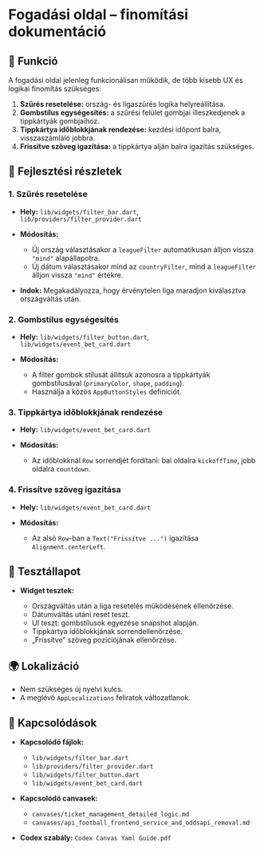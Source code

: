 # Fogadási oldal – finomítási dokumentáció

## 🎯 Funkció

A fogadási oldal jelenleg funkcionálisan működik, de több kisebb UX és logikai finomítás szükséges:

1. **Szűrés resetelése:** ország- és ligaszűrés logika helyreállítása.
2. **Gombstílus egységesítés:** a szűrési felület gombjai illeszkedjenek a tippkártyák gombjaihoz.
3. **Tippkártya időblokkjának rendezése:** kezdési időpont balra, visszaszámláló jobbra.
4. **Frissítve szöveg igazítása:** a tippkártya alján balra igazítás szükséges.

## 🧠 Fejlesztési részletek

### 1. Szűrés resetelése

* **Hely:** `lib/widgets/filter_bar.dart`, `lib/providers/filter_provider.dart`
* **Módosítás:**

  * Új ország választásakor a `leagueFilter` automatikusan álljon vissza `"mind"` alapállapotra.
  * Új dátum választásakor mind az `countryFilter`, mind a `leagueFilter` álljon vissza `"mind"` értékre.
* **Indok:** Megakadályozza, hogy érvénytelen liga maradjon kiválasztva országváltás után.

### 2. Gombstílus egységesítés

* **Hely:** `lib/widgets/filter_button.dart`, `lib/widgets/event_bet_card.dart`
* **Módosítás:**

  * A filter gombok stílusát állítsuk azonosra a tippkártyák gombstílusával (`primaryColor`, `shape`, `padding`).
  * Használja a közös `AppButtonStyles` definíciót.

### 3. Tippkártya időblokkjának rendezése

* **Hely:** `lib/widgets/event_bet_card.dart`
* **Módosítás:**

  * Az időblokknál `Row` sorrendjét fordítani: bal oldalra `kickoffTime`, jobb oldalra `countdown`.

### 4. Frissítve szöveg igazítása

* **Hely:** `lib/widgets/event_bet_card.dart`
* **Módosítás:**

  * Az alsó `Row`-ban a `Text("Frissítve ...")` igazítása `Alignment.centerLeft`.

## 🧪 Tesztállapot

* **Widget tesztek:**

  * Országváltás után a liga resetelés működésének ellenőrzése.
  * Dátumváltás utáni reset teszt.
  * UI teszt: gombstílusok egyezése snapshot alapján.
  * Tippkártya időblokkjának sorrendellenőrzése.
  * „Frissítve” szöveg pozíciójának ellenőrzése.

## 🌍 Lokalizáció

* Nem szükséges új nyelvi kulcs.
* A meglévő `AppLocalizations` feliratok változatlanok.

## 📎 Kapcsolódások

* **Kapcsolódó fájlok:**

  * `lib/widgets/filter_bar.dart`
  * `lib/providers/filter_provider.dart`
  * `lib/widgets/filter_button.dart`
  * `lib/widgets/event_bet_card.dart`
* **Kapcsolódó canvasek:**

  * `canvases/ticket_management_detailed_logic.md`
  * `canvases/api_football_frontend_service_and_oddsapi_removal.md`
* **Codex szabály:** `Codex Canvas Yaml Guide.pdf`
